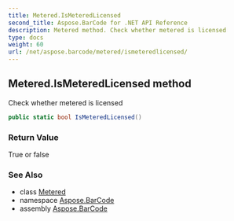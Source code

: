 ```yaml
---
title: Metered.IsMeteredLicensed
second_title: Aspose.BarCode for .NET API Reference
description: Metered method. Check whether metered is licensed
type: docs
weight: 60
url: /net/aspose.barcode/metered/ismeteredlicensed/
---
```

## Metered.IsMeteredLicensed method

Check whether metered is licensed

```csharp
public static bool IsMeteredLicensed()
```

### Return Value

True or false

### See Also

* class [Metered](../)
* namespace [Aspose.BarCode](../../../aspose.barcode/)
* assembly [Aspose.BarCode](../../../)


